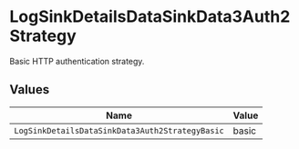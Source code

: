 # LogSinkDetailsDataSinkData3Auth2Strategy

Basic HTTP authentication strategy.


## Values

| Name                                            | Value                                           |
| ----------------------------------------------- | ----------------------------------------------- |
| `LogSinkDetailsDataSinkData3Auth2StrategyBasic` | basic                                           |